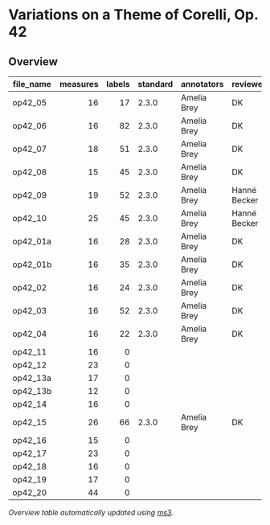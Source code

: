 # Variations on a Theme of Corelli, Op. 42

## Overview
|file_name|measures|labels|standard|annotators | reviewers  |
|---------|-------:|-----:|--------|-----------|------------|
|op42_05  |      16|    17|2.3.0   |Amelia Brey|DK          |
|op42_06  |      16|    82|2.3.0   |Amelia Brey|DK          |
|op42_07  |      18|    51|2.3.0   |Amelia Brey|DK          |
|op42_08  |      15|    45|2.3.0   |Amelia Brey|DK          |
|op42_09  |      19|    52|2.3.0   |Amelia Brey|Hanné Becker|
|op42_10  |      25|    45|2.3.0   |Amelia Brey|Hanné Becker|
|op42_01a |      16|    28|2.3.0   |Amelia Brey|DK          |
|op42_01b |      16|    35|2.3.0   |Amelia Brey|DK          |
|op42_02  |      16|    24|2.3.0   |Amelia Brey|DK          |
|op42_03  |      16|    52|2.3.0   |Amelia Brey|DK          |
|op42_04  |      16|    22|2.3.0   |Amelia Brey|DK          |
|op42_11  |      16|     0|        |           |            |
|op42_12  |      23|     0|        |           |            |
|op42_13a |      17|     0|        |           |            |
|op42_13b |      12|     0|        |           |            |
|op42_14  |      16|     0|        |           |            |
|op42_15  |      26|    66|2.3.0   |Amelia Brey|DK          |
|op42_16  |      15|     0|        |           |            |
|op42_17  |      23|     0|        |           |            |
|op42_18  |      16|     0|        |           |            |
|op42_19  |      17|     0|        |           |            |
|op42_20  |      44|     0|        |           |            |


*Overview table automatically updated using [ms3](https://johentsch.github.io/ms3/).*
